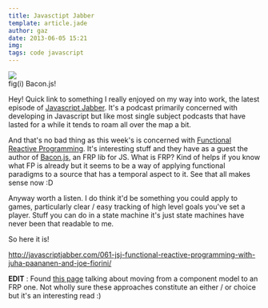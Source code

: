 ```yaml
---
title: Javasctipt Jabber
template: article.jade
author: gaz
date: 2013-06-05 15:21
img: 
tags: code javascript
---
```


<div class='middle'>
<img src='/misc/img/baconjs.jpg'>
<div>fig(i) Bacon.js!</div>
</div>


[jsjabber]: http://javascriptjabber.com/061-jsj-functional-reactive-programming-with-juha-paananen-and-joe-fiorini/
[baconjs]: http://blog.flowdock.com/2013/01/22/functional-reactive-programming-with-bacon-js/
[frp]: http://en.wikipedia.org/wiki/Functional_reactive_programming

Hey! Quick link to something I really enjoyed on my way into work, the latest episode of [Javascript Jabber][jsjabber]. It's a podcast primarily concerned with developing in Javascript but like most single subject podcasts that have lasted for a while it tends to roam all over the map a bit.

And that's no bad thing as this week's is concerned with [Functional Reactive Programming][frp]. It's interesting stuff and they have as a guest the author of [Bacon.js][baconjs], an FRP lib for JS. What is FRP? Kind of helps if you know what FP is already but it seems to be a way of applying functional paradigms to a source that has a temporal aspect to it. See that all makes sense now :D

Anyway worth a listen. I do think it'd be something you could apply to games, particularly clear / easy tracking of high level goals you've set a player. Stuff you can do in a state machine it's just state machines have never been that readable to me.

So here it is!

http://javascriptjabber.com/061-jsj-functional-reactive-programming-with-juha-paananen-and-joe-fiorini/

**EDIT** : Found [this page](http://lambdor.net/?p=171) talking about moving from a component model to an FRP one. Not wholly sure these approaches constitute an either / or choice but it's an interesting read :)



